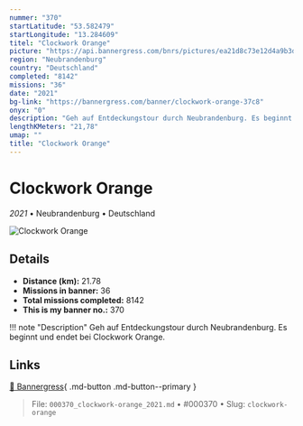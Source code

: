 ```yaml
---
nummer: "370"
startLatitude: "53.582479"
startLongitude: "13.284609"
titel: "Clockwork Orange"
picture: "https://api.bannergress.com/bnrs/pictures/ea21d8c73e12d4a9b3dd10bc41a77166"
region: "Neubrandenburg"
country: "Deutschland"
completed: "8142"
missions: "36"
date: "2021"
bg-link: "https://bannergress.com/banner/clockwork-orange-37c8"
onyx: "0"
description: "Geh auf Entdeckungstour durch Neubrandenburg. Es beginnt und endet bei Clockwork Orange."
lengthKMeters: "21,78"
umap: ""
title: "Clockwork Orange"
---
```

# Clockwork Orange

*2021* • Neubrandenburg • Deutschland

![Clockwork Orange](https://api.bannergress.com/bnrs/pictures/ea21d8c73e12d4a9b3dd10bc41a77166)

## Details
- **Distance (km):** 21.78
- **Missions in banner:** 36
- **Total missions completed:** 8142
- **This is my banner no.:** 370


!!! note "Description"
    Geh auf Entdeckungstour durch Neubrandenburg. Es beginnt und endet bei Clockwork Orange.



## Links
[🔗 Bannergress](https://bannergress.com/banner/clockwork-orange-37c8){ .md-button .md-button--primary }



> File: `000370_clockwork-orange_2021.md` • #000370 • Slug: `clockwork-orange`
